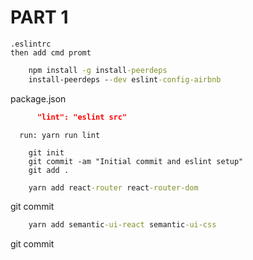 
# PART 1

    .eslintrc
    then add cmd promt
```cmd promt
    npm install -g install-peerdeps
    install-peerdeps --dev eslint-config-airbnb
```
package.json
```package.json
      "lint": "eslint src"
```
      run: yarn run lint


```git
    git init
    git commit -am "Initial commit and eslint setup"
    git add .
```
```cmd promt
    yarn add react-router react-router-dom
```
git commit
```cmd promt
    yarn add semantic-ui-react semantic-ui-css
```
git commit
    
